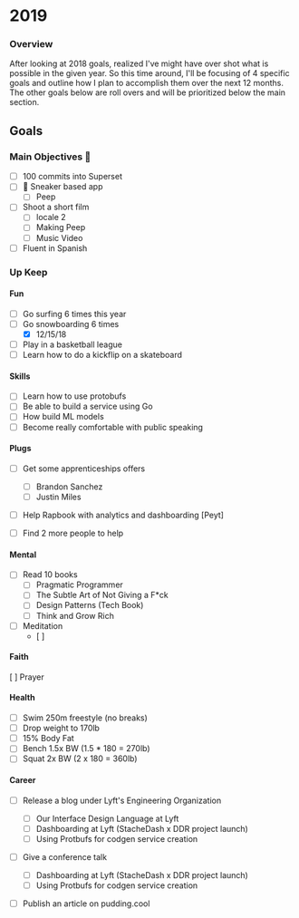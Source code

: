 
# 2019
### Overview
After looking at 2018 goals, realized I've might have over shot what is possible in the given year. So this time around, I'll 
be focusing of 4 specific goals and outline how I plan to accomplish them over the next 12 months. The other goals below are roll overs and will be prioritized below the main section.

## Goals

### Main Objectives 🔑
- [ ] 100 commits into Superset
- [ ] 🚢 Sneaker based app
  - [ ] Peep
- [ ] Shoot a short film
  - [ ] locale 2
  - [ ] Making Peep
  - [ ] Music Video
- [ ] Fluent in Spanish

### Up Keep
#### Fun
- [ ] Go surfing 6 times this year
- [ ] Go snowboarding 6 times
  - [X] 12/15/18
- [ ] Play in a basketball league
- [ ] Learn how to do a kickflip on a skateboard

#### Skills
- [ ] Learn how to use protobufs
- [ ] Be able to build a service using Go
- [ ] How build ML models
- [ ] Become really comfortable with public speaking

#### Plugs
- [ ] Get some apprenticeships offers
  - [ ] Brandon Sanchez
  - [ ] Justin Miles
- [ ] Help Rapbook with analytics and dashboarding [Peyt]
- [ ] Find 2 more people to help


#### Mental
- [ ] Read 10 books
  - [ ] Pragmatic Programmer
  - [ ] The Subtle Art of Not Giving a F*ck
  - [ ] Design Patterns (Tech Book)
  - [ ] Think and Grow Rich
- [ ] Meditation
  - [ ] 

#### Faith
 [ ] Prayer
 

#### Health
- [ ] Swim 250m freestyle (no breaks)
- [ ] Drop weight to 170lb
- [ ] 15% Body Fat
- [ ] Bench 1.5x BW (1.5 * 180 = 270lb)
- [ ] Squat 2x BW (2 x 180 = 360lb)

#### Career
- [ ] Release a blog under Lyft's Engineering Organization
  - [ ] Our Interface Design Language at Lyft
  - [ ] Dashboarding at Lyft (StacheDash x DDR project launch)
  - [ ] Using Protbufs for codgen service creation
- [ ] Give a conference talk
  - [ ] Dashboarding at Lyft (StacheDash x DDR project launch)
  - [ ] Using Protbufs for codgen service creation
- [ ] Publish an article on pudding.cool

